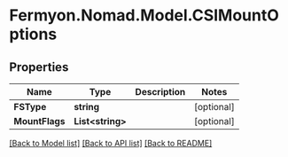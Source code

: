 # Fermyon.Nomad.Model.CSIMountOptions

## Properties

Name | Type | Description | Notes
------------ | ------------- | ------------- | -------------
**FSType** | **string** |  | [optional] 
**MountFlags** | **List&lt;string&gt;** |  | [optional] 

[[Back to Model list]](../README.md#documentation-for-models) [[Back to API list]](../README.md#documentation-for-api-endpoints) [[Back to README]](../README.md)

